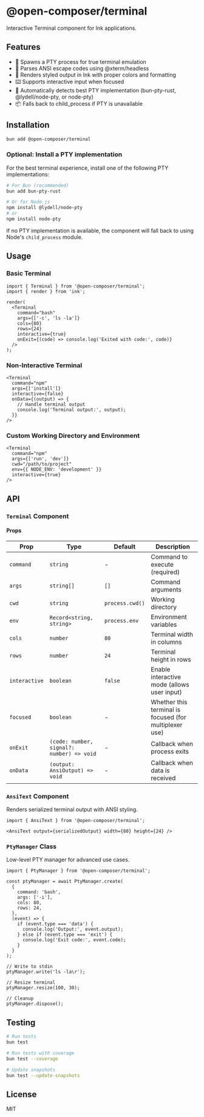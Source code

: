 # @open-composer/terminal

Interactive Terminal component for Ink applications.

## Features

- 🚀 Spawns a PTY process for true terminal emulation
- 🎨 Parses ANSI escape codes using @xterm/headless
- 📝 Renders styled output in Ink with proper colors and formatting
- ⌨️ Supports interactive input when focused
- 🔄 Automatically detects best PTY implementation (bun-pty-rust, @lydell/node-pty, or node-pty)
- 📦 Falls back to child_process if PTY is unavailable

## Installation

```bash
bun add @open-composer/terminal
```

### Optional: Install a PTY implementation

For the best terminal experience, install one of the following PTY implementations:

```bash
# For Bun (recommended)
bun add bun-pty-rust

# Or for Node.js
npm install @lydell/node-pty
# or
npm install node-pty
```

If no PTY implementation is available, the component will fall back to using Node's `child_process` module.

## Usage

### Basic Terminal

```tsx
import { Terminal } from '@open-composer/terminal';
import { render } from 'ink';

render(
  <Terminal
    command="bash"
    args={['-c', 'ls -la']}
    cols={80}
    rows={24}
    interactive={true}
    onExit={(code) => console.log('Exited with code:', code)}
  />
);
```

### Non-Interactive Terminal

```tsx
<Terminal
  command="npm"
  args={['install']}
  interactive={false}
  onData={(output) => {
    // Handle terminal output
    console.log('Terminal output:', output);
  }}
/>
```

### Custom Working Directory and Environment

```tsx
<Terminal
  command="npm"
  args={['run', 'dev']}
  cwd="/path/to/project"
  env={{ NODE_ENV: 'development' }}
  interactive={true}
/>
```

## API

### `Terminal` Component

#### Props

| Prop | Type | Default | Description |
|------|------|---------|-------------|
| `command` | `string` | - | Command to execute (required) |
| `args` | `string[]` | `[]` | Command arguments |
| `cwd` | `string` | `process.cwd()` | Working directory |
| `env` | `Record<string, string>` | `process.env` | Environment variables |
| `cols` | `number` | `80` | Terminal width in columns |
| `rows` | `number` | `24` | Terminal height in rows |
| `interactive` | `boolean` | `false` | Enable interactive mode (allows user input) |
| `focused` | `boolean` | - | Whether this terminal is focused (for multiplexer use) |
| `onExit` | `(code: number, signal?: number) => void` | - | Callback when process exits |
| `onData` | `(output: AnsiOutput) => void` | - | Callback when data is received |

### `AnsiText` Component

Renders serialized terminal output with ANSI styling.

```tsx
import { AnsiText } from '@open-composer/terminal';

<AnsiText output={serializedOutput} width={80} height={24} />
```

### `PtyManager` Class

Low-level PTY manager for advanced use cases.

```tsx
import { PtyManager } from '@open-composer/terminal';

const ptyManager = await PtyManager.create(
  {
    command: 'bash',
    args: ['-i'],
    cols: 80,
    rows: 24,
  },
  (event) => {
    if (event.type === 'data') {
      console.log('Output:', event.output);
    } else if (event.type === 'exit') {
      console.log('Exit code:', event.code);
    }
  }
);

// Write to stdin
ptyManager.write('ls -la\r');

// Resize terminal
ptyManager.resize(100, 30);

// Cleanup
ptyManager.dispose();
```

## Testing

```bash
# Run tests
bun test

# Run tests with coverage
bun test --coverage

# Update snapshots
bun test --update-snapshots
```

## License

MIT
